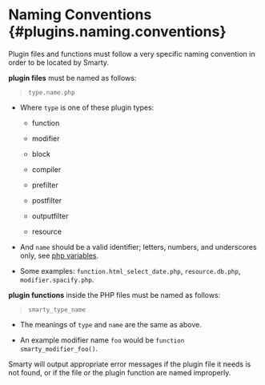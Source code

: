 Naming Conventions {#plugins.naming.conventions}
==================

Plugin files and functions must follow a very specific naming convention
in order to be located by Smarty.

**plugin files** must be named as follows:

> `
>         type.name.php
>        `

-   Where `type` is one of these plugin types:

    -   function

    -   modifier

    -   block

    -   compiler

    -   prefilter

    -   postfilter

    -   outputfilter

    -   resource

-   And `name` should be a valid identifier; letters, numbers, and
    underscores only, see [php
    variables](&url.php-manual;language.variables).

-   Some examples: `function.html_select_date.php`, `resource.db.php`,
    `modifier.spacify.php`.

**plugin functions** inside the PHP files must be named as follows:

> `smarty_type_name`

-   The meanings of `type` and `name` are the same as above.

-   An example modifier name `foo` would be
    `function smarty_modifier_foo()`.

Smarty will output appropriate error messages if the plugin file it
needs is not found, or if the file or the plugin function are named
improperly.
